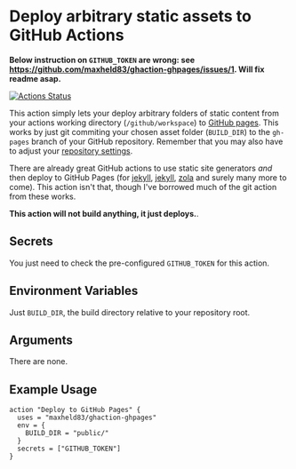 # Deploy arbitrary static assets to GitHub Actions

**Below instruction on `GITHUB_TOKEN` are wrong: see https://github.com/maxheld83/ghaction-ghpages/issues/1. Will fix readme asap.**

[![Actions Status](https://wdp9fww0r9.execute-api.us-west-2.amazonaws.com/production/badge/maxheld83/ghaction-ghpages)](https://github.com/maxheld83/ghaction-ghpages/actions)

This action simply lets your deploy arbitrary folders of static content from your actions working directory (`/github/workspace`) to [GitHub pages](https://pages.github.com).
This works by just git commiting your chosen asset folder (`BUILD_DIR`) to the `gh-pages` branch of your GitHub repository.
Remember that you may also have to adjust your [repository settings](https://help.github.com/articles/configuring-a-publishing-source-for-github-pages/).

There are already great GitHub actions to use static site generators *and* then deploy to GitHub Pages (for [jekyll](https://github.com/helaili/jekyll-action), [jekyll](https://github.com/BryanSchuetz/jekyll-deploy-gh-pages), [zola](https://github.com/shalzz/zola-deploy-action) and surely many more to come).
This action isn't that, though I've borrowed much of the git action from these works.

**This action will not build anything, it just deploys.**.


## Secrets

You just need to check the pre-configured `GITHUB_TOKEN` for this action.


## Environment Variables

Just `BUILD_DIR`, the build directory relative to your repository root.


## Arguments

There are none.


## Example Usage

```
action "Deploy to GitHub Pages" {
  uses = "maxheld83/ghaction-ghpages"
  env = {
    BUILD_DIR = "public/"
  }
  secrets = ["GITHUB_TOKEN"]
}
```
